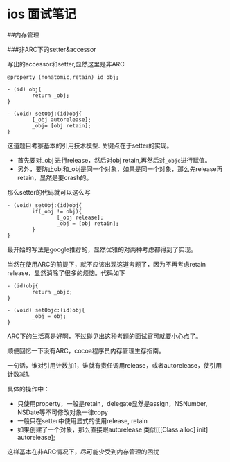 
# ios 面试笔记

##内存管理

###非ARC下的setter&accessor

写出的accessor和setter,显然这里是非ARC

```objc
@property (nonatomic,retain) id obj;
```


```objc
- (id) obj{
		return _obj;
}

- (void) setObj:(id)obj{
		[_obj autorelease];
		_obj= [obj retain];
}

```

这道题目考察基本的引用技术模型.
关键点在于setter的实现。

* 首先要对_obj 进行release，然后对obj retain,再然后对`_objc`进行赋值。
* 另外，要防止obj和_obj是同一个对象，如果是同一个对象，那么先release再retain，显然是要crash的。

那么setter的代码就可以这么写
```
- (void) setObj:(id)obj{
		if(_obj != obj){
				[_obj release];
				_obj = [obj retain];
		}
}
```

最开始的写法是google推荐的，显然优雅的对两种考虑都得到了实现。

当然在使用ARC的前提下，就不应该出现这道考题了，因为不再考虑retain release，显然消除了很多的烦恼。代码如下

```objc
- (id)obj{
		return _objc;
}

- (void) setObjc:(id)obj{
		_obj = obj;
}

```

ARC下的生活真是好啊，不过碰见出这种考题的面试官可就要小心点了。

顺便回忆一下没有ARC，cocoa程序员内存管理生存指南。

一句话，谁对引用计数加1，谁就有责任调用release，或者autorelease，使引用计数减1.

具体的操作中：

* 只使用property，一般是retain，delegate显然是assign，NSNumber, NSDate等不可修改对象一律copy
* 一般只在setter中使用显式的使用release, retain
* 如果创建了一个对象，那么直接跟autorelease 类似[[[Class alloc] init] autorelease];

这样基本在非ARC情况下，尽可能少受到内存管理的困扰


